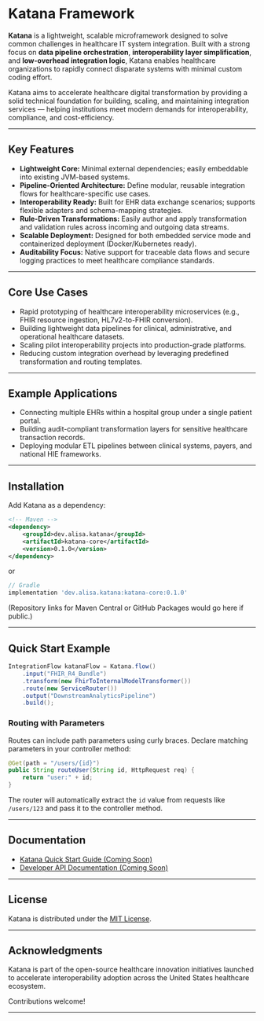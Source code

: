 # Katana Framework

**Katana** is a lightweight, scalable microframework designed to solve common challenges in healthcare IT system integration. Built with a strong focus on **data pipeline orchestration**, **interoperability layer simplification**, and **low-overhead integration logic**, Katana enables healthcare organizations to rapidly connect disparate systems with minimal custom coding effort.

Katana aims to accelerate healthcare digital transformation by providing a solid technical foundation for building, scaling, and maintaining integration services — helping institutions meet modern demands for interoperability, compliance, and cost-efficiency.

---

## Key Features

- **Lightweight Core:** Minimal external dependencies; easily embeddable into existing JVM-based systems.
- **Pipeline-Oriented Architecture:** Define modular, reusable integration flows for healthcare-specific use cases.
- **Interoperability Ready:** Built for EHR data exchange scenarios; supports flexible adapters and schema-mapping strategies.
- **Rule-Driven Transformations:** Easily author and apply transformation and validation rules across incoming and outgoing data streams.
- **Scalable Deployment:** Designed for both embedded service mode and containerized deployment (Docker/Kubernetes ready).
- **Auditability Focus:** Native support for traceable data flows and secure logging practices to meet healthcare compliance standards.

---

## Core Use Cases

- Rapid prototyping of healthcare interoperability microservices (e.g., FHIR resource ingestion, HL7v2-to-FHIR conversion).
- Building lightweight data pipelines for clinical, administrative, and operational healthcare datasets.
- Scaling pilot interoperability projects into production-grade platforms.
- Reducing custom integration overhead by leveraging predefined transformation and routing templates.

---

## Example Applications

- Connecting multiple EHRs within a hospital group under a single patient portal.
- Building audit-compliant transformation layers for sensitive healthcare transaction records.
- Deploying modular ETL pipelines between clinical systems, payers, and national HIE frameworks.

---

## Installation

Add Katana as a dependency:

```xml
<!-- Maven -->
<dependency>
    <groupId>dev.alisa.katana</groupId>
    <artifactId>katana-core</artifactId>
    <version>0.1.0</version>
</dependency>
```

or

```groovy
// Gradle
implementation 'dev.alisa.katana:katana-core:0.1.0'
```

(Repository links for Maven Central or GitHub Packages would go here if public.)

---

## Quick Start Example

```java
IntegrationFlow katanaFlow = Katana.flow()
    .input("FHIR_R4_Bundle")
    .transform(new FhirToInternalModelTransformer())
    .route(new ServiceRouter())
    .output("DownstreamAnalyticsPipeline")
    .build();
```

### Routing with Parameters

Routes can include path parameters using curly braces. Declare matching
parameters in your controller method:

```java
@Get(path = "/users/{id}")
public String routeUser(String id, HttpRequest req) {
    return "user:" + id;
}
```

The router will automatically extract the `id` value from requests like
`/users/123` and pass it to the controller method.

---

## Documentation

- [Katana Quick Start Guide (Coming Soon)]()
- [Developer API Documentation (Coming Soon)]()

---

## License

Katana is distributed under the [MIT License](LICENSE).

---

## Acknowledgments

Katana is part of the open-source healthcare innovation initiatives launched to accelerate interoperability adoption across the United States healthcare ecosystem.

Contributions welcome!

---
